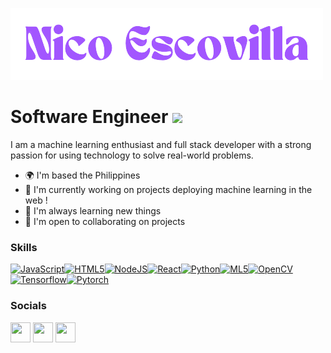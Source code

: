 
![Nico](https://raw.githubusercontent.com/Escovilla/Escovilla/main/NICOexe-removebg-preview%20(1).png)




<!-- ![count](https://chocolate-perch-gown.cyclic.app/image)
![count](https://img.shields.io/badge/dynamic/json?color=blue&label=Views&query=count&url=https://enchanting-mite-sheath-dress.cyclic.app/count) -->

# Software Engineer ![](https://komarev.com/ghpvc/?username=Escovilla)

I am a machine learning enthusiast and full stack developer with a strong passion for using technology to solve real-world problems.

* 🌍  I'm based the Philippines 
* 🚀  I'm currently working on projects deploying machine learning in the web !
* 🧠  I'm always learning new things
* 🤝  I'm open to collaborating on projects 

### Skills


<p align="left">
<a href="https://developer.mozilla.org/en-US/docs/Web/JavaScript" target="_blank" rel="noreferrer"><img src="https://raw.githubusercontent.com/danielcranney/readme-generator/main/public/icons/skills/javascript-colored.svg" width="36" height="36" alt="JavaScript" /></a><a href="https://developer.mozilla.org/en-US/docs/Glossary/HTML5" target="_blank" rel="noreferrer"><img src="https://raw.githubusercontent.com/danielcranney/readme-generator/main/public/icons/skills/html5-colored.svg" width="36" height="36" alt="HTML5" /></a><a href="https://nodejs.org/en/" target="_blank" rel="noreferrer"><img src="https://raw.githubusercontent.com/danielcranney/readme-generator/main/public/icons/skills/nodejs-colored.svg" height="36" alt="NodeJS" /></a><a href="https://reactjs.org/" target="_blank" rel="noreferrer"><img src="https://raw.githubusercontent.com/danielcranney/readme-generator/main/public/icons/skills/react-colored.svg" width="36" height="36" alt="React" /></a><a href="https://www.python.org" target="_blank" rel="noreferrer"><img src="https://raw.githubusercontent.com/danielcranney/readme-generator/main/public/icons/skills/python-colored.svg" width="36" height="36" alt="Python" /></a><a href="https://ml5js.org" target="_blank" rel="noreferrer"><img src="https://user-images.githubusercontent.com/10605821/41332516-2ee26714-6eac-11e8-83e4-a40b8761e764.png" height="36" alt="ML5" /></a><a href="https://opencv.org/" target="_blank" rel="noreferrer"><img src="https://opencv.org/wp-content/uploads/2022/05/logo.png" height="36" alt="OpenCV" /></a><a href="https://getbootstrap.com/" target="_blank" rel="noreferrer"><img src="https://www.gstatic.com/devrel-devsite/prod/v4f875a1b81b7f452d4ad95ddc2e0847267daa183c4980c794500a8a63318384d/tensorflow/images/lockup.svg" height="36" alt="Tensorflow" /></a><a href="https://pytorch.org/" target="_blank" rel="noreferrer"><img src="https://upload.wikimedia.org/wikipedia/commons/9/96/Pytorch_logo.png" height="36" alt="Pytorch" /></a>
</p>


### Socials

<p align="left"> <a href="https://www.codepen.io/ris345" target="_blank" rel="noreferrer">
<img src="https://raw.githubusercontent.com/danielcranney/readme-generator/main/public/icons/socials/codepen.svg" width="32" height="32" /></a> 
<a href="https://www.github.com/nicoEXE" target="_blank" rel="noreferrer">
<img src="https://raw.githubusercontent.com/danielcranney/readme-generator/main/public/icons/socials/github.svg" width="32" height="32" /></a> 
<a href="http://linkedin.com/in/nico-escovilla-356596158" target="_blank" rel="noreferrer">
<img src="https://raw.githubusercontent.com/danielcranney/readme-generator/main/public/icons/socials/linkedin.svg" width="32" height="32" /></a></p>

<!-- <b>My GitHub Stats</b> -->

<!-- <a href="http://www.github.com/Escovilla"><img src="https://github-readme-stats-ruby-one.vercel.app/api?username=Escovilla&theme=outrun&show_icons=true&hide=prs,issues,contribs&show_icons=true" alt="Nico's GitHub stats" /></a>
 -->
